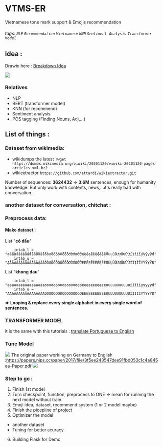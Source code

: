 # VTMS-ER
Vietnamese tone mark support &amp; Emojis recommendation
###### tags: `NLP` `Recommendation` `Vietnamese` `KNN` `Sentiment Analysis` `Transformer Model`

## idea :  
Drawio here : [Breakdown Idea](https:///drive.google.com/file/d/16jk5yjFy0tcMC7L4FGFLJHrv0pZcVLbA/view?usp=sharing)

![](https://i.imgur.com/wMX3vOM.png)

### Relatives
- NLP
- BERT (transformer model)
- KNN (for recommend)
- Sentiment analysis 
- POS tagging (Finding Nouns, Adj,...)

## List of things :  
### Dataset from wikimedia:  
- wikidumps the latest
`!wget https://dumps.wikimedia.org/viwiki/20201120/viwiki-20201120-pages-articles.xml.bz2`
- wikiextractor `https://github.com/attardi/wikiextractor.git`

Number of sequences:  **3624432** => **3.6M** sentences, enough for humanity knowledge. But only work with contents, news,...it's really bad with conversation.

### another dataset for conversation, chitchat : 



### Preprocess data: 

#### Make dataset : 
List "**có dấu**"
```
    intab_l = "ạảãàáâậầấẩẫăắằặẳẵóòọõỏôộổỗồốơờớợởỡéèẻẹẽêếềệểễúùụủũưựữửừứíìịỉĩýỳỷỵỹđ"
    intab_u = "ẠẢÃÀÁÂẬẦẤẨẪĂẮẰẶẲẴÓÒỌÕỎÔỘỔỖỒỐƠỜỚỢỞỠÉÈẺẸẼÊẾỀỆỂỄÚÙỤỦŨƯỰỮỬỪỨÍÌỊỈĨÝỲỶỴỸĐ"
```
List "**khong dau**"

```
    intab_l = "aaaaaaaaaaaaaaaaaoooooooooooooooooeeeeeeeeeeeuuuuuuuuuuuiiiiiyyyyyd"
    intab_u = "AAAAAAAAAAAAAAAAAOOOOOOOOOOOOOOOOOEEEEEEEEEEEUUUUUUUUUUUIIIIIYYYYYD"
```
**=> Looping & replace every single alphabet in every single word of  sentences.**

### TRANSFORMER MODEL
it is the same with this tutorials : [translate Portuguese to English](https://www.tensorflow.org/tutorials/text/transformer)


### Tune Model
![](https://i.imgur.com/Rc7tIsC.png)
The original paper working on Germany to English :https://papers.nips.cc/paper/2017/file/3f5ee243547dee91fbd053c1c4a845aa-Paper.pdf
![](https://i.imgur.com/2NncMU0.png)


### Step to go : 

1. Finish 1st model
2. Turn checkpoint, function, preprocess to ONE => mean for running the next model without train.
3. Emoji idea, dataset, recommend system (1 or 2 model maybe)
4. Finish the picepline of project
5. Optimizer the model
- another dataset
- Tuning for better acuracy
6. Building Flask for Demo